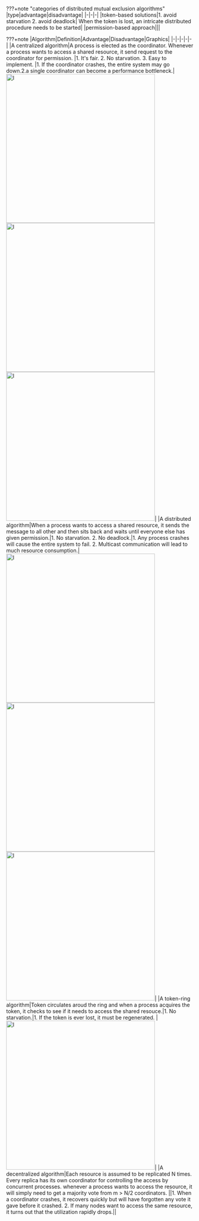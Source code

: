 ???+note "categories of distributed mutual exclusion algorithms"
    |type|advantage|disadvantage|
    |-|-|-|
    |token-based solutions|1. avoid starvation 2. avoid deadlock| When the token is lost,  an intricate distributed procedure needs to be started|
    |permission-based approach|||


???+note 
    |Algorithm|Definition|Advantage|Disadvantage|Graphics|
    |-|-|-|-|-|
    |A centralized algorithm|A process is elected as the coordinator. Whenever a process wants to access a shared resource, it send request to the coordinator for permission. |1. It's fair. 2. No starvation. 3. Easy to implement. |1. If the coordinator crashes, the entire system may go down.2.a single coordinator can become a performance bottleneck.|<img src="../img/06-15a.png" alt="l" style="width:400px;"/><img src="../img/06-15b.png" alt="l" style="width:400px;"/><img src="../img/06-15c.png" alt="l" style="width:400px;"/>|
    |A distributed algorithm|When a process wants to access a shared resource, it sends the message to all other and then sits back and waits until everyone else has given permission.|1. No starvation. 2. No deadlock.|1. Any process crashes will cause the entire system to fail. 2. Multicast communication will lead to much resource consumption.|<img src="../img/06-16a.png" alt="l" style="width:400px;"/><img src="../img/06-16b.png" alt="l" style="width:400px;"/><img src="../img/06-16c.png" alt="l" style="width:400px;"/>|
    |A token-ring algorithm|Token circulates aroud the ring and when a process acquires the token, it checks to see if it needs to access the shared resouce.|1. No starvation.|1. If the token is ever lost, it must be regenerated. |<img src="../img/06-16c.png" alt="l" style="width:400px;"/>|
    |A decentralized algorithm|Each resource is assumed to be replicated N times. Every replica has its own coordinator for controlling the access by concurrent processes.  whenever a process wants to access the resource, it will simply need to get a majority vote from m > N/2 coordinators. ||1. When a coordinator crashes, it recovers quickly but will have forgotten any vote it gave before it crashed. 2.  If many nodes want to access the same resource, it turns out that the utilization rapidly drops.||